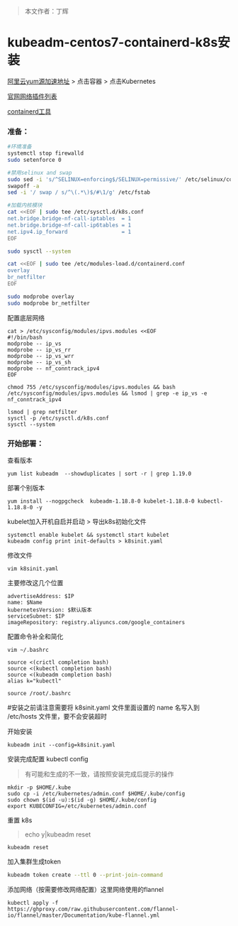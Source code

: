 > 本文作者：丁辉

# kubeadm-centos7-containerd-k8s安装

[阿里云yum源加速地址](https://developer.aliyun.com/mirror/) > 点击容器 > 点击Kubernetes

[官网网络插件列表](https://kubernetes.io/zh-cn/docs/concepts/cluster-administration/addons/#networking-and-network-policy)

[containerd工具](https://github.com/containerd/nerdctl/releases)

### 准备：

```bash
#环境准备
systemctl stop firewalld
sudo setenforce 0

#禁用selinux and swap
sudo sed -i 's/^SELINUX=enforcing$/SELINUX=permissive/' /etc/selinux/config
swapoff -a
sed -i '/ swap / s/^\(.*\)$/#\1/g' /etc/fstab

#加载内核模块
cat <<EOF | sudo tee /etc/sysctl.d/k8s.conf
net.bridge.bridge-nf-call-iptables  = 1
net.bridge.bridge-nf-call-ip6tables = 1
net.ipv4.ip_forward                 = 1
EOF

sudo sysctl --system

cat <<EOF | sudo tee /etc/modules-load.d/containerd.conf
overlay
br_netfilter
EOF

sudo modprobe overlay
sudo modprobe br_netfilter
```

配置底层网络

```
cat > /etc/sysconfig/modules/ipvs.modules <<EOF    
#!/bin/bash
modprobe -- ip_vs
modprobe -- ip_vs_rr
modprobe -- ip_vs_wrr
modprobe -- ip_vs_sh
modprobe -- nf_conntrack_ipv4
EOF
```

```
chmod 755 /etc/sysconfig/modules/ipvs.modules && bash /etc/sysconfig/modules/ipvs.modules && lsmod | grep -e ip_vs -e nf_conntrack_ipv4
```

```
lsmod | grep netfilter
sysctl -p /etc/sysctl.d/k8s.conf
sysctl --system
```



### 开始部署：

查看版本

```
yum list kubeadm  --showduplicates | sort -r | grep 1.19.0
```

部署个别版本

```
yum install --nogpgcheck  kubeadm-1.18.8-0 kubelet-1.18.8-0 kubectl-1.18.8-0 -y
```

kubelet加入开机自启并启动 > 导出k8s初始化文件

```
systemctl enable kubelet && systemctl start kubelet
kubeadm config print init-defaults > k8sinit.yaml
```

修改文件

```
vim k8sinit.yaml
```

主要修改这几个位置

```
advertiseAddress: $IP
name: $Name
kubernetesVersion: $默认版本
serviceSubnet: $IP
imageRepository: registry.aliyuncs.com/google_containers
```

配置命令补全和简化

```
vim ~/.bashrc
```

```
source <(crictl completion bash)
source <(kubectl completion bash)
source <(kubeadm completion bash)
alias k="kubectl"
```

```
source /root/.bashrc
```

#安装之前请注意需要将 k8sinit.yaml 文件里面设置的 name 名写入到 /etc/hosts 文件里，要不会安装超时

开始安装

```
kubeadm init --config=k8sinit.yaml
```

安装完成配置 kubectl config

> 有可能和生成的不一致，请按照安装完成后提示的操作

```
mkdir -p $HOME/.kube
sudo cp -i /etc/kubernetes/admin.conf $HOME/.kube/config
sudo chown $(id -u):$(id -g) $HOME/.kube/config
export KUBECONFIG=/etc/kubernetes/admin.conf
```

重置 k8s 

> echo y|kubeadm reset

```
kubeadm reset
```

加入集群生成token

```bash
kubeadm token create --ttl 0 --print-join-command
```

添加网络（按需要修改网络配置）这里网络使用的flannel

```
kubectl apply -f https://ghproxy.com/raw.githubusercontent.com/flannel-io/flannel/master/Documentation/kube-flannel.yml
```

